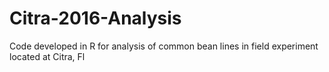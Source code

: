 # Citra-2016-Analysis
Code developed in R for analysis of common bean lines in field experiment located at Citra, Fl

